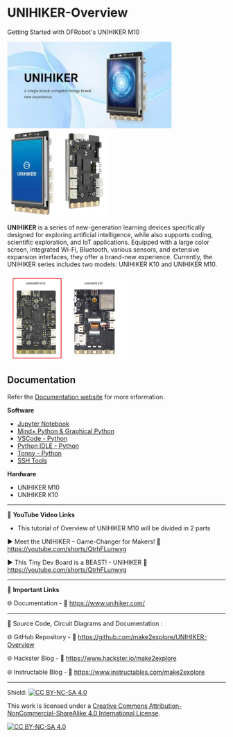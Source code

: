 # UNIHIKER-Overview
Getting Started with DFRobot's UNIHIKER M10

<img src="/Images/UNIHIKER.jpg" height="200"> &nbsp; &nbsp; &nbsp; &nbsp; &nbsp; <img src="/Images/UNIHIKER-2.jpg" height="200" > 
  
**UNIHIKER** is a series of new-generation learning devices specifically designed for exploring artificial intelligence, while also supports coding, scientific exploration, and IoT applications. Equipped with a large color screen, integrated Wi-Fi, Bluetooth, various sensors, and extensive expansion interfaces, they offer a brand-new experience. Currently, the UNIHIKER series includes two models: UNIHIKER K10 and UNIHIKER M10.  
  
<img src="/Images/UNIHIKERback.png" height="200">
  
## Documentation

Refer the [Documentation website](https://www.unihiker.com/) for more information.  


**Software**
- [Jupyter Notebook](https://www.unihiker.com/wiki/GettingStarted/gettingstarted_jupyternotebook/)  
- [Mind+ Python & Graphical Python](https://www.unihiker.com/wiki/GettingStarted/gettingstarted_mindplus/)  
- [VSCode - Python](https://www.unihiker.com/wiki/GettingStarted/gettingstarted_vscode/)  
- [Python IDLE - Python](https://www.unihiker.com/wiki/GettingStarted/gettingstarted_python_idle/)  
- [Tonny - Python](https://www.unihiker.com/wiki/GettingStarted/gettingstarted_thonny/)  
- [SSH Tools](https://www.unihiker.com/wiki/GettingStarted/gettingstarted_ssh/)  
      
**Hardware**
- UNIHIKER M10  
- UNIHIKER K10  

------------------------------------------------------------------------------------------------------

📕 **YouTube Video Links**  

- This tutorial of Overview of UNIHIKER M10 will be divided in 2 parts

▶️  Meet the UNIHIKER – Game-Changer for Makers! 🔗  https://youtube.com/shorts/QtrhFLunwyg  

▶️  This Tiny Dev Board is a BEAST! - UNIHIKER 🔗  https://youtube.com/shorts/QtrhFLunwyg        

-------------------------------------------------------------------------------------------------------
📒 **Important Links**  
 
🌐 Documentation - 🔗 https://www.unihiker.com/  


------------------------------------------------------------------------------------------------------

📜 Source Code, Circuit Diagrams and Documentation : 

🌐 GitHub Repository - 🔗 https://github.com/make2explore/UNIHIKER-Overview  
  
🌐 Hackster Blog - 🔗 https://www.hackster.io/make2explore  
  
🌐 Instructable Blog - 🔗 https://www.instructables.com/make2explore  
  

------------------------------------------------------------------------------------------  

Shield: [![CC BY-NC-SA 4.0][cc-by-nc-sa-shield]][cc-by-nc-sa]

This work is licensed under a
[Creative Commons Attribution-NonCommercial-ShareAlike 4.0 International License][cc-by-nc-sa].

[![CC BY-NC-SA 4.0][cc-by-nc-sa-image]][cc-by-nc-sa]

[cc-by-nc-sa]: http://creativecommons.org/licenses/by-nc-sa/4.0/
[cc-by-nc-sa-image]: https://licensebuttons.net/l/by-nc-sa/4.0/88x31.png
[cc-by-nc-sa-shield]: https://img.shields.io/badge/License-CC%20BY--NC--SA%204.0-lightgrey.svg